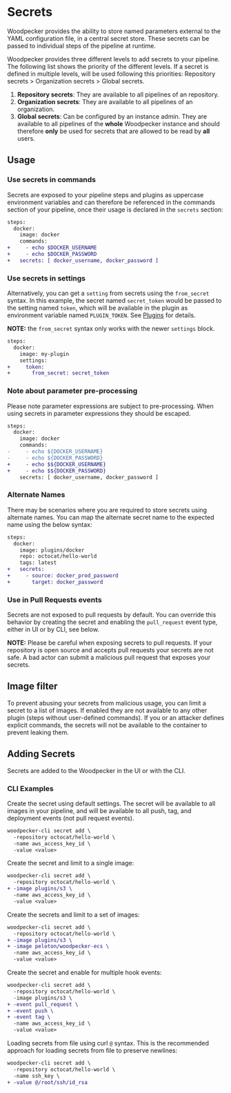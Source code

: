 # Secrets

Woodpecker provides the ability to store named parameters external to the YAML configuration file, in a central secret store. These secrets can be passed to individual steps of the pipeline at runtime.

Woodpecker provides three different levels to add secrets to your pipeline. The following list shows the priority of the different levels. If a secret is defined in multiple levels, will be used following this priorities: Repository secrets > Organization secrets > Global secrets.

1. **Repository secrets**: They are available to all pipelines of an repository.
2. **Organization secrets**: They are available to all pipelines of an organization.
3. **Global secrets**: Can be configured by an instance admin.
   They are available to all pipelines of the **whole** Woodpecker instance and should therefore **only** be used for secrets that are allowed to be read by **all** users.

## Usage

### Use secrets in commands

Secrets are exposed to your pipeline steps and plugins as uppercase environment variables and can therefore be referenced in the commands section of your pipeline,
once their usage is declared in the `secrets` section:

```diff title=".woodpecker.yml"
steps:
  docker:
    image: docker
    commands:
+     - echo $DOCKER_USERNAME
+     - echo $DOCKER_PASSWORD
+   secrets: [ docker_username, docker_password ]
```

### Use secrets in settings

Alternatively, you can get a `setting` from secrets using the `from_secret` syntax.
In this example, the secret named `secret_token` would be passed to the setting named `token`, which will be available in the plugin as environment variable named `PLUGIN_TOKEN`. See [Plugins](./plugins/sample-plugin#write-the-logic) for details.

**NOTE:** the `from_secret` syntax only works with the newer `settings` block.

```diff title=".woodpecker.yml"
steps:
  docker:
    image: my-plugin
    settings:
+     token:
+       from_secret: secret_token
```

### Note about parameter pre-processing

Please note parameter expressions are subject to pre-processing. When using secrets in parameter expressions they should be escaped.

```diff title=".woodpecker.yml"
steps:
  docker:
    image: docker
    commands:
-     - echo ${DOCKER_USERNAME}
-     - echo ${DOCKER_PASSWORD}
+     - echo $${DOCKER_USERNAME}
+     - echo $${DOCKER_PASSWORD}
    secrets: [ docker_username, docker_password ]
```

### Alternate Names

There may be scenarios where you are required to store secrets using alternate names. You can map the alternate secret name to the expected name using the below syntax:

```diff title=".woodpecker.yml"
steps:
  docker:
    image: plugins/docker
    repo: octocat/hello-world
    tags: latest
+   secrets:
+     - source: docker_prod_password
+       target: docker_password
```

### Use in Pull Requests events

Secrets are not exposed to pull requests by default. You can override this behavior by creating the secret and enabling the `pull_request` event type, either in UI or by CLI, see below.

**NOTE:** Please be careful when exposing secrets to pull requests. If your repository is open source and accepts pull requests your secrets are not safe. A bad actor can submit a malicious pull request that exposes your secrets.

## Image filter

To prevent abusing your secrets from malicious usage, you can limit a secret to a list of images. If enabled they are not available to any other plugin (steps without user-defined commands). If you or an attacker defines explicit commands, the secrets will not be available to the container to prevent leaking them.

## Adding Secrets

Secrets are added to the Woodpecker in the UI or with the CLI.

### CLI Examples

Create the secret using default settings. The secret will be available to all images in your pipeline, and will be available to all push, tag, and deployment events (not pull request events).

```diff
woodpecker-cli secret add \
  -repository octocat/hello-world \
  -name aws_access_key_id \
  -value <value>
```

Create the secret and limit to a single image:

```diff
woodpecker-cli secret add \
  -repository octocat/hello-world \
+ -image plugins/s3 \
  -name aws_access_key_id \
  -value <value>
```

Create the secrets and limit to a set of images:

```diff
woodpecker-cli secret add \
  -repository octocat/hello-world \
+ -image plugins/s3 \
+ -image peloton/woodpecker-ecs \
  -name aws_access_key_id \
  -value <value>
```

Create the secret and enable for multiple hook events:

```diff
woodpecker-cli secret add \
  -repository octocat/hello-world \
  -image plugins/s3 \
+ -event pull_request \
+ -event push \
+ -event tag \
  -name aws_access_key_id \
  -value <value>
```

Loading secrets from file using curl `@` syntax. This is the recommended approach for loading secrets from file to preserve newlines:

```diff
woodpecker-cli secret add \
  -repository octocat/hello-world \
  -name ssh_key \
+ -value @/root/ssh/id_rsa
```
